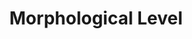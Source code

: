 ---
types: "word"

title: "Morphological Level"

categories: ['']

tags: ['Morphological', 'Level']

arabic: ['المستوى الصرفي']

publishers: ['خوارزميات الذكاء الاصطناعي في تحليل النص العربي']

types: "word"

slug: ""
---